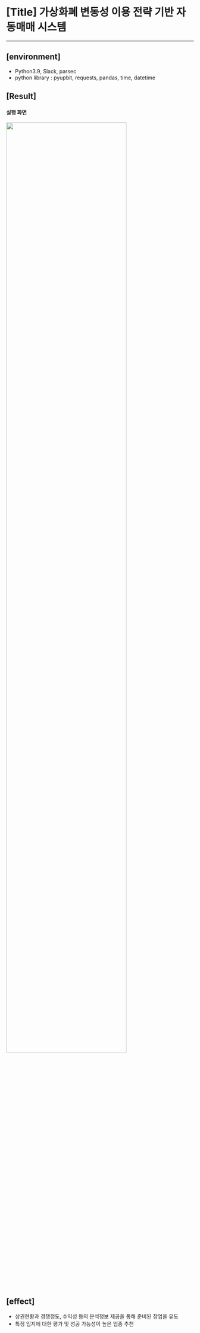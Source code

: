 # [Title] 가상화폐 변동성 이용 전략 기반 자동매매 시스템
--------

## [environment]

* Python3.9, Slack, parsec
* python library : pyupbit, requests, pandas, time, datetime

## [Result]

#### 실행 화면
<img width="80%" src="https://user-images.githubusercontent.com/85176433/120659853-b9362e00-c4c1-11eb-9797-caa9602e0ae5.gif"/>

## [effect]

* 상권현황과 경쟁정도, 수익성 등의 분석정보 제공을 통해 준비된 창업을 유도
* 특정 입지에 대한 평가 및 성공 가능성이 높은 업종 추천
